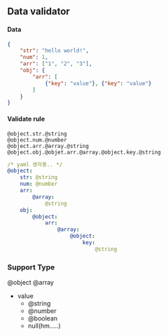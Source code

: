 ## Data validator


#### Data
```json
{
	"str": "hello world!",
	"num": 1,
	"arr": ["1", "2", "3"],
	"obj": {
		"arr": [
			{"key": "value"}, {"key": "value"}
		]
	}
}
```
#### Validate rule
```properties
@object.str.@string
@object.num.@number
@object.arr.@array.@string
@object.obj.@objet.arr.@array.@object.key.@string
```

```yaml
/* yaml 생각중.. */
@object:
	str: @string
	num: @number
	arr:
		@array:
			@string
	obj:
		@object:
			arr:
				@array:
					@object:
						key:
							@string
```

### Support Type
@object
@array
- value
	- @string
	- @number
	- @boolean
	- null(hm.....)
